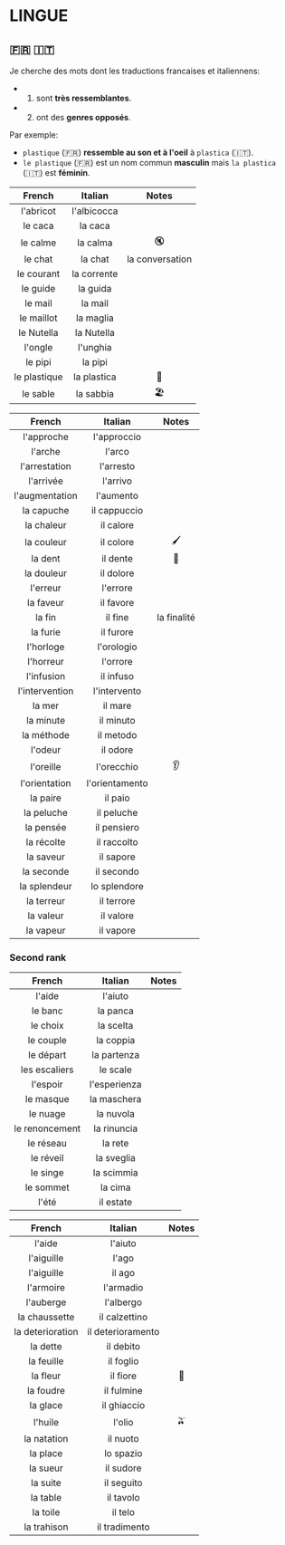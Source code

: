 # LINGUE

## :fr: :it:

Je cherche des mots dont les traductions francaises et italiennens:
- 1) sont **très ressemblantes**. 
- 2) ont des **genres opposés**.

Par exemple:
- `plastique` (:fr:) **ressemble au son et à l'oeil** à `plastica` (:it:).
- `le plastique` (:fr:) est un nom commun **masculin** mais `la plastica` (:it:) est **féminin**.

|    French    |   Italian   |      Notes       |
|:------------:|:-----------:|:----------------:|
|  l'abricot   | l'albicocca |                  |
|   le caca    |   la caca   |                  |
|   le calme   |  la calma   |      :mute:      |
|   le chat    |   la chat   | la conversation  |
|  le courant  | la corrente |                  |
|   le guide   |  la guida   |                  |
|   le mail    |   la mail   |                  |
|  le maillot  |  la maglia  |                  |
|  le Nutella  | la Nutella  |                  |
|   l'ongle    |  l'unghia   |                  |
|   le pipi    |   la pipi   |                  |
| le plastique | la plastica | :lotion_bottle:  |
|   le sable   |  la sabbia  | :beach_umbrella: |


|     French     |    Italian     |    Notes     |
|:--------------:|:--------------:|:------------:|
|   l'approche   |  l'approccio   |              |
|    l'arche     |     l'arco     |              |
| l'arrestation  |   l'arresto    |              |
|   l'arrivée    |    l'arrivo    |              |
| l'augmentation |   l'aumento    |              |
|   la capuche   |  il cappuccio  |              |
|   la chaleur   |   il calore    |              |
|   la couleur   |   il colore    | :paintbrush: |
|    la dent     |    il dente    |   :tooth:    |
|   la douleur   |   il dolore    |              |
|    l'erreur    |    l'errore    |              |
|   la faveur    |   il favore    |              |
|     la fin     |    il fine     | la finalité  |
|    la furie    |   il furore    |              |
|   l'horloge    |   l'orologio   |              |
|   l'horreur    |    l'orrore    |              |
|   l'infusion   |   il infuso    |              |
| l'intervention |  l'intervento  |              |
|     la mer     |    il mare     |              |
|   la minute    |   il minuto    |              |
|   la méthode   |   il metodo    |              |
|    l'odeur     |    il odore    |              |
|   l'oreille    |   l'orecchio   |    :ear:     |
| l'orientation  | l'orientamento |              |
|    la paire    |    il paio     |              |
|   la peluche   |   il peluche   |              |
|   la pensée    |  il pensiero   |              |
|   la récolte   |  il raccolto   |              |
|   la saveur    |   il sapore    |              |
|   la seconde   |   il secondo   |              |
|  la splendeur  |  lo splendore  |              |
|   la terreur   |   il terrore   |              |
|   la valeur    |   il valore    |              |
|   la vapeur    |   il vapore    |              |


### Second rank

|     French     |   Italian    |  Notes  |
|:--------------:|:------------:|:-------:|
|     l'aide     |   l'aiuto    |         |
|    le banc     |   la panca   |         |
|    le choix    |  la scelta   |         |
|   le couple    |  la coppia   |         |
|   le départ    | la partenza  |         |
| les escaliers  |   le scale   |         |
|    l'espoir    | l'esperienza |         |
|   le masque    | la maschera  |         |
|    le nuage    |  la nuvola   |         |
| le renoncement | la rinuncia  |         |
|   le réseau    |   la rete    |         |
|   le réveil    |  la sveglia  |         |
|    le singe    |  la scimmia  |         |
|   le sommet    |   la cima    |         |
|     l'été      |  il estate   |         |


|      French      |      Italian      |  Notes  |
|:----------------:|:-----------------:|:-------:|
|      l'aide      |      l'aiuto      |         |
|    l'aiguille    |       l'ago       |         |
|    l'aiguille    |      il ago       |         |
|    l'armoire     |     l'armadio     |         |
|    l'auberge     |     l'albergo     |         |
|  la chaussette   |   il calzettino   |         |
| la deterioration | il deterioramento |         |
|     la dette     |     il debito     |         |
|    la feuille    |     il foglio     |         |
|     la fleur     |     il fiore      | :tulip: |
|    la foudre     |    il fulmine     |         |
|     la glace     |    il ghiaccio    |         |
|     l'huile      |      l'olio       | :olive: |
|   la natation    |     il nuoto      |         |
|     la place     |     lo spazio     |         |
|     la sueur     |     il sudore     |         |
|     la suite     |    il seguito     |         |
|     la table     |     il tavolo     |         |
|     la toile     |      il telo      |         |
|   la trahison    |   il tradimento   |         |
